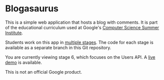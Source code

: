 # Blogasaurus

This is a simple web application that hosts a blog with comments. It is part of
the educational curriculum used at Google's [Computer Science Summer
Institute](https://edu.google.com/resources/programs/computer-science-summer-institute/).

Students work on this app in [multiple stages](INSTRUCTIONS.md). The code for
each stage is available as a separate branch in this Git repository.

You are currently viewing stage 6, which focuses on the Users API. A [live
demo](https://step6-dot-blogasaurus.appspot.com) is
available.

This is not an official Google product.
